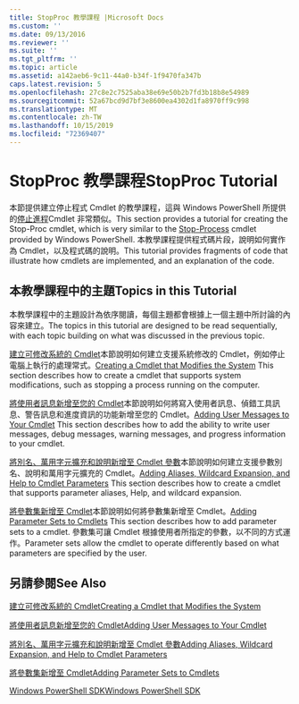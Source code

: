 ```yaml
---
title: StopProc 教學課程 |Microsoft Docs
ms.custom: ''
ms.date: 09/13/2016
ms.reviewer: ''
ms.suite: ''
ms.tgt_pltfrm: ''
ms.topic: article
ms.assetid: a142aeb6-9c11-44a0-b34f-1f9470fa347b
caps.latest.revision: 5
ms.openlocfilehash: 27c8e2c7525aba38e69e50b2b7fd3b18b8e54989
ms.sourcegitcommit: 52a67bcd9d7bf3e8600ea4302d1fa8970ff9c998
ms.translationtype: MT
ms.contentlocale: zh-TW
ms.lasthandoff: 10/15/2019
ms.locfileid: "72369407"
---
```

# <a name="stopproc-tutorial"></a><span data-ttu-id="6b42c-102">StopProc 教學課程</span><span class="sxs-lookup"><span data-stu-id="6b42c-102">StopProc Tutorial</span></span>

<span data-ttu-id="6b42c-103">本節提供建立停止程式 Cmdlet 的教學課程，這與 Windows PowerShell 所提供的[停止進程](/powershell/module/Microsoft.PowerShell.Management/Stop-Process)Cmdlet 非常類似。</span><span class="sxs-lookup"><span data-stu-id="6b42c-103">This section provides a tutorial for creating the Stop-Proc cmdlet, which is very similar to the [Stop-Process](/powershell/module/Microsoft.PowerShell.Management/Stop-Process) cmdlet provided by Windows PowerShell.</span></span> <span data-ttu-id="6b42c-104">本教學課程提供程式碼片段，說明如何實作為 Cmdlet，以及程式碼的說明。</span><span class="sxs-lookup"><span data-stu-id="6b42c-104">This tutorial provides fragments of code that illustrate how cmdlets are implemented, and an explanation of the code.</span></span>

## <a name="topics-in-this-tutorial"></a><span data-ttu-id="6b42c-105">本教學課程中的主題</span><span class="sxs-lookup"><span data-stu-id="6b42c-105">Topics in this Tutorial</span></span>

<span data-ttu-id="6b42c-106">本教學課程中的主題設計為依序閱讀，每個主題都會根據上一個主題中所討論的內容來建立。</span><span class="sxs-lookup"><span data-stu-id="6b42c-106">The topics in this tutorial are designed to be read sequentially, with each topic building on what was discussed in the previous topic.</span></span>

<span data-ttu-id="6b42c-107">[建立可修改系統的 Cmdlet](./creating-a-cmdlet-that-modifies-the-system.md)本節說明如何建立支援系統修改的 Cmdlet，例如停止電腦上執行的處理常式。</span><span class="sxs-lookup"><span data-stu-id="6b42c-107">[Creating a Cmdlet that Modifies the System](./creating-a-cmdlet-that-modifies-the-system.md) This section describes how to create a cmdlet that supports system modifications, such as stopping a process running on the computer.</span></span>

<span data-ttu-id="6b42c-108">[將使用者訊息新增至您的 Cmdlet](./adding-user-messages-to-your-cmdlet.md)本節說明如何將寫入使用者訊息、偵錯工具訊息、警告訊息和進度資訊的功能新增至您的 Cmdlet。</span><span class="sxs-lookup"><span data-stu-id="6b42c-108">[Adding User Messages to Your Cmdlet](./adding-user-messages-to-your-cmdlet.md) This section describes how to add the ability to write user messages, debug messages, warning messages, and progress information to your cmdlet.</span></span>

<span data-ttu-id="6b42c-109">[將別名、萬用字元擴充和說明新增至 Cmdlet 參數](./adding-aliases-wildcard-expansion-and-help-to-cmdlet-parameters.md)本節說明如何建立支援參數別名、說明和萬用字元擴充的 Cmdlet。</span><span class="sxs-lookup"><span data-stu-id="6b42c-109">[Adding Aliases, Wildcard Expansion, and Help to Cmdlet Parameters](./adding-aliases-wildcard-expansion-and-help-to-cmdlet-parameters.md) This section describes how to create a cmdlet that supports parameter aliases, Help, and wildcard expansion.</span></span>

<span data-ttu-id="6b42c-110">[將參數集新增至 Cmdlet](./adding-parameter-sets-to-a-cmdlet.md)本節說明如何將參數集新增至 Cmdlet。</span><span class="sxs-lookup"><span data-stu-id="6b42c-110">[Adding Parameter Sets to Cmdlets](./adding-parameter-sets-to-a-cmdlet.md) This section describes how to add parameter sets to a cmdlet.</span></span> <span data-ttu-id="6b42c-111">參數集可讓 Cmdlet 根據使用者所指定的參數，以不同的方式運作。</span><span class="sxs-lookup"><span data-stu-id="6b42c-111">Parameter sets allow the cmdlet to operate differently based on what parameters are specified by the user.</span></span>

## <a name="see-also"></a><span data-ttu-id="6b42c-112">另請參閱</span><span class="sxs-lookup"><span data-stu-id="6b42c-112">See Also</span></span>

[<span data-ttu-id="6b42c-113">建立可修改系統的 Cmdlet</span><span class="sxs-lookup"><span data-stu-id="6b42c-113">Creating a Cmdlet that Modifies the System</span></span>](./creating-a-cmdlet-that-modifies-the-system.md)

[<span data-ttu-id="6b42c-114">將使用者訊息新增至您的 Cmdlet</span><span class="sxs-lookup"><span data-stu-id="6b42c-114">Adding User Messages to Your Cmdlet</span></span>](./adding-user-messages-to-your-cmdlet.md)

[<span data-ttu-id="6b42c-115">將別名、萬用字元擴充和說明新增至 Cmdlet 參數</span><span class="sxs-lookup"><span data-stu-id="6b42c-115">Adding Aliases, Wildcard Expansion, and Help to Cmdlet Parameters</span></span>](./adding-aliases-wildcard-expansion-and-help-to-cmdlet-parameters.md)

[<span data-ttu-id="6b42c-116">將參數集新增至 Cmdlet</span><span class="sxs-lookup"><span data-stu-id="6b42c-116">Adding Parameter Sets to Cmdlets</span></span>](./adding-parameter-sets-to-a-cmdlet.md)

[<span data-ttu-id="6b42c-117">Windows PowerShell SDK</span><span class="sxs-lookup"><span data-stu-id="6b42c-117">Windows PowerShell SDK</span></span>](../windows-powershell-reference.md)
